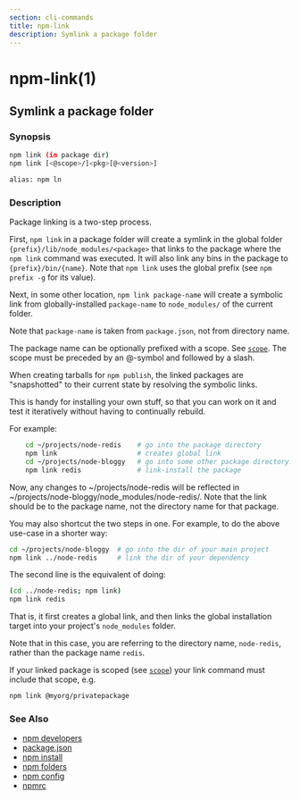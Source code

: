 ```yaml
---
section: cli-commands
title: npm-link
description: Symlink a package folder
---
```


# npm-link(1)

## Symlink a package folder

### Synopsis

```bash
npm link (in package dir)
npm link [<@scope>/]<pkg>[@<version>]

alias: npm ln
```

### Description

Package linking is a two-step process.

First, `npm link` in a package folder will create a symlink in the global folder
`{prefix}/lib/node_modules/<package>` that links to the package where the `npm
link` command was executed. It will also link any bins in the package to `{prefix}/bin/{name}`.
Note that `npm link` uses the global prefix (see `npm prefix -g` for its value).

Next, in some other location, `npm link package-name` will create a
symbolic link from globally-installed `package-name` to `node_modules/`
of the current folder.

Note that `package-name` is taken from `package.json`,
not from directory name.

The package name can be optionally prefixed with a scope. See [`scope`](/using-npm/npm-scope).
The scope must be preceded by an @-symbol and followed by a slash.

When creating tarballs for `npm publish`, the linked packages are
"snapshotted" to their current state by resolving the symbolic links.

This is handy for installing your own stuff, so that you can work on it and
test it iteratively without having to continually rebuild.

For example:

```bash
    cd ~/projects/node-redis    # go into the package directory
    npm link                    # creates global link
    cd ~/projects/node-bloggy   # go into some other package directory.
    npm link redis              # link-install the package
```

Now, any changes to ~/projects/node-redis will be reflected in
~/projects/node-bloggy/node_modules/node-redis/. Note that the link should
be to the package name, not the directory name for that package.

You may also shortcut the two steps in one.  For example, to do the
above use-case in a shorter way:

```bash
cd ~/projects/node-bloggy  # go into the dir of your main project
npm link ../node-redis     # link the dir of your dependency
```

The second line is the equivalent of doing:

```bash
(cd ../node-redis; npm link)
npm link redis
```

That is, it first creates a global link, and then links the global
installation target into your project's `node_modules` folder.

Note that in this case, you are referring to the directory name, `node-redis`,
rather than the package name `redis`.

If your linked package is scoped (see [`scope`](/using-npm/npm-scope)) your link command must include that scope, e.g.

```bash
npm link @myorg/privatepackage
```

### See Also

* [npm developers](/using-npm/developers)
* [package.json](/configuring-npm/package-json)
* [npm install](/cli-commands/npm-install)
* [npm folders](/configuring-npm/folders)
* [npm config](/cli-commands/config)
* [npmrc](/configuring-npm/npmrc)

